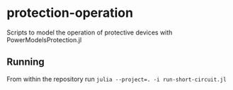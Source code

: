 # protection-operation
Scripts to model the operation of protective devices with PowerModelsProtection.jl

## Running
From within the repository run
`julia --project=. -i run-short-circuit.jl`
